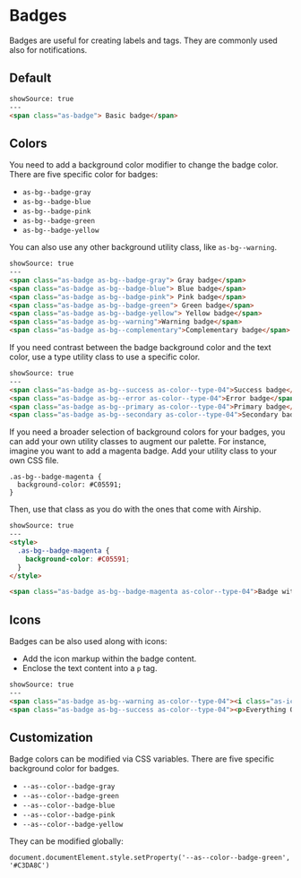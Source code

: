 # Badges

Badges are useful for creating labels and tags. They are commonly used also for notifications.

## Default

```html
showSource: true
---
<span class="as-badge"> Basic badge</span>
```

## Colors

You need to add a background color modifier to change the badge color. There are five specific color for badges:
- `as-bg--badge-gray`
- `as-bg--badge-blue`
- `as-bg--badge-pink`
- `as-bg--badge-green`
- `as-bg--badge-yellow`

You can also use any other background utility class, like `as-bg--warning`.

```html
showSource: true
---
<span class="as-badge as-bg--badge-gray"> Gray badge</span>
<span class="as-badge as-bg--badge-blue"> Blue badge</span>
<span class="as-badge as-bg--badge-pink"> Pink badge</span>
<span class="as-badge as-bg--badge-green"> Green badge</span>
<span class="as-badge as-bg--badge-yellow"> Yellow badge</span>
<span class="as-badge as-bg--warning">Warning badge</span>
<span class="as-badge as-bg--complementary">Complementary badge</span>
```

If you need contrast between the badge background color and the text color, use a type utility class to use a specific color.

```html
showSource: true
---
<span class="as-badge as-bg--success as-color--type-04">Success badge</span>
<span class="as-badge as-bg--error as-color--type-04">Error badge</span>
<span class="as-badge as-bg--primary as-color--type-04">Primary badge</span>
<span class="as-badge as-bg--secondary as-color--type-04">Secondary badge</span>
```

If you need a broader selection of background colors for your badges, you can add your own utility classes to augment our palette. For instance, imagine you want to add a magenta badge. Add your utility class to your own CSS file.

```
.as-bg--badge-magenta {
  background-color: #C05591;
}
```

Then, use that class as you do with the ones that come with Airship.

```html
showSource: true
---
<style>
  .as-bg--badge-magenta {
    background-color: #C05591;
  }
</style>

<span class="as-badge as-bg--badge-magenta as-color--type-04">Badge with a custom background color</span>
```

## Icons

Badges can be also used along with icons:
- Add the icon markup within the badge content.
- Enclose the text content into a `p` tag.

```html
showSource: true
---
<span class="as-badge as-bg--warning as-color--type-04"><i class="as-icon-alert"></i><p>Warning</p></span>
<span class="as-badge as-bg--success as-color--type-04"><p>Everything OK</p><i class="as-icon-info"></i></span>
```

## Customization

Badge colors can be modified via CSS variables. There are five specific background color for badges.

- `--as--color--badge-gray`
- `--as--color--badge-green`
- `--as--color--badge-blue`
- `--as--color--badge-pink`
- `--as--color--badge-yellow`

They can be modified globally:

```
document.documentElement.style.setProperty('--as--color--badge-green', '#C3DA8C')
```
